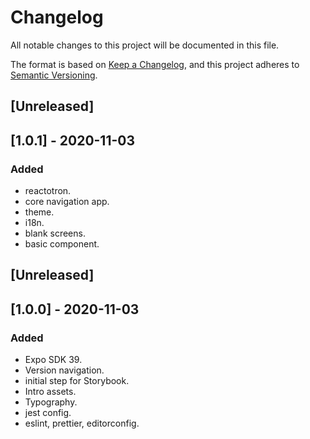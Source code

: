 # Changelog

All notable changes to this project will be documented in this file.

The format is based on [Keep a Changelog](https://keepachangelog.com/en/1.0.0/),
and this project adheres to [Semantic Versioning](https://semver.org/spec/v2.0.0.html).




## [Unreleased]

## [1.0.1] - 2020-11-03

### Added
- reactotron.
- core navigation app.
- theme.
- i18n.
- blank screens.
- basic component.


## [Unreleased]

## [1.0.0] - 2020-11-03

### Added
- Expo SDK 39.
- Version navigation.
- initial step for Storybook.
- Intro assets.
- Typography.
- jest config.
- eslint, prettier, editorconfig.
